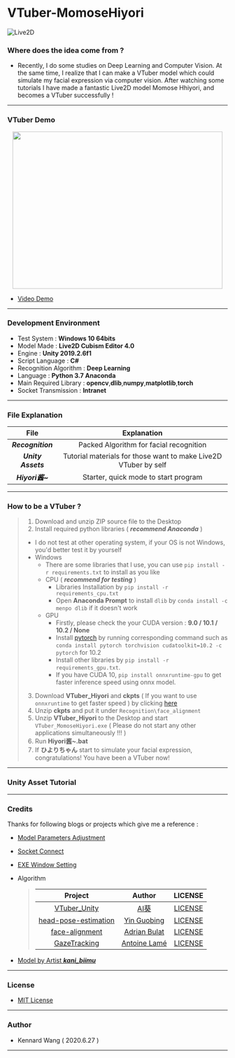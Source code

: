 # VTuber-MomoseHiyori
![Live2D](https://kennardwang.github.io/ImageSource/Project/Live2D.png)
### Where does the idea come from ?
+ Recently, I do some studies on Deep Learning and Computer Vision. At the same time, I realize that I can make a VTuber model which could simulate my facial expression via computer vision. After watching some tutorials I have made a fantastic Live2D model Momose Hhiyori, and becomes a VTuber successfully !
------
### VTuber Demo

<p align = "center">
      <img src = "https://kennardwang.github.io/ImageSource/Project/VTuberDemo.gif" width = "480px" height = "360px">
</p>

+ [Video Demo](https://kennardwang.github.io/ImageSource/Project/VTuberDemo.mp4)

------
### Development Environment
+ Test System : **Windows 10 64bits**
+ Model Made : **Live2D Cubism Editor 4.0**
+ Engine : **Unity 2019.2.6f1** 
+ Script Language : **C#**
+ Recognition Algorithm : **Deep Learning**
+ Language : **Python 3.7 Anaconda**
+ Main Required Library : **opencv**,**dlib**,**numpy**,**matplotlib**,**torch**
+ Socket Transmission : **Intranet**
------
### File Explanation
| File | Explanation |
|:---:|:---:|
| ***Recognition*** | Packed Algorithm for facial recognition |
| ***Unity Assets*** | Tutorial materials for those want to make Live2D VTuber by self |
| ***Hiyori酱~*** | Starter, quick mode to start program |
------
### How to be a VTuber ?

> 1. Download and unzip ZIP source file to the Desktop
> 2. Install required python libraries ( ***recommend Anaconda*** )  
>  + I do not test at other operating system, if your OS is not Windows, you'd better test it by yourself
>  + Windows
>     + There are some libraries that I use, you can use `pip install -r requirements.txt` to install as you like
>     + CPU ( ***recommend for testing*** )
>        +  Libraries Installation by `pip install -r requirements_cpu.txt`
>        +  Open **Anaconda Prompt** to install `dlib` by `conda install -c menpo dlib` if it doesn't work
>     + GPU
>        + Firstly, please check the your CUDA version : **9.0 / 10.1 / 10.2 / None**
>        + Install [pytorch](https://pytorch.org/) by running corresponding command such as `conda install pytorch torchvision cudatoolkit=10.2 -c pytorch` for 10.2
>        + Install other libraries by `pip install -r requirements_gpu.txt`.
>        + If you have CUDA 10, `pip install onnxruntime-gpu` to get faster inference speed using onnx model.
> 
> 3. Download **VTuber_Hiyori** and **ckpts** ( If you want to use `onnxruntime` to get faster speed ) by clicking [here](https://github.com/KennardWang/VTuber-MomoseHiyori/releases/tag/v1.2.0)
> 4. Unzip **ckpts** and put it under `Recognition\face_alignment` 
> 5. Unzip **VTuber_Hiyori** to the Desktop and start `VTuber_MomoseHiyori.exe` ( Please do not start any other applications simultaneously !!! )
> 6. Run **Hiyori酱~.bat**
> 7. If **ひよりちゃん** start to simulate your facial expression, congratulations! You have been a VTuber now!
------
### Unity Asset Tutorial
------
### Credits
Thanks for following blogs or projects which give me a reference :

+ [Model Parameters Adjustment](https://docs.live2d.com/cubism-sdk-tutorials/about-parameterupdating-of-model/?locale=ja)
+ [Socket Connect](https://blog.csdn.net/u012234115/article/details/46481845)
+ [EXE Window Setting](https://blog.csdn.net/qq_39097425/article/details/81664448)
+ Algorithm

  > | Project | Author | LICENSE |
  > |:---:|:---:|:---:|
  > | [VTuber_Unity](https://github.com/kwea123/VTuber_Unity) | [AI葵](https://github.com/kwea123) | [LICENSE](https://github.com/kwea123/VTuber_Unity/blob/master/LICENSE) |
  > | [head-pose-estimation](https://github.com/yinguobing/head-pose-estimation) | [Yin Guobing](https://github.com/yinguobing) | [LICENSE](https://github.com/yinguobing/head-pose-estimation/blob/master/LICENSE) |
  > | [face-alignment](https://github.com/1adrianb/face-alignment) | [Adrian Bulat](https://github.com/1adrianb) | [LICENSE](https://github.com/1adrianb/face-alignment/blob/master/LICENSE) |
  > | [GazeTracking](https://github.com/antoinelame/GazeTracking) | [Antoine Lamé](https://github.com/antoinelame) | [LICENSE](https://github.com/antoinelame/GazeTracking/blob/master/LICENSE) |
+ [Model by Artist ***kani_biimu***](https://www.live2d.jp/en/terms/live2d-free-material-license-agreement/)
------
### License
+ [MIT License](https://github.com/KennardWang/VTuber-MomoseHiyori/blob/master/LICENSE)
------
### Author
+ Kennard Wang ( 2020.6.27 )
------
